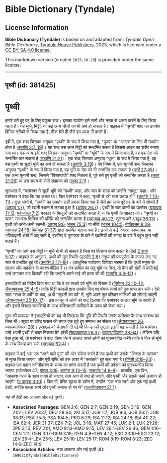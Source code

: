 # Bible Dictionary (Tyndale)

## License Information

**Bible Dictionary (Tyndale)** is based on and adapted from: _Tyndale Open Bible Dictionary_, [Tyndale House Publishers](https://tyndaleopenresources.com/), 2023, which is licensed under a [CC BY-SA 4.0 license](https://creativecommons.org/licenses/by-sa/4.0/legalcode.en).

This markdown version (created `2025-10-20`) is provided under the same license.



--------------------------------

## पृथ्वी (id: 381425)

पृथ्वी
======

हमारे बसे हुए ग्रह के लिए प्रयुक्त शब्द। इसका उपयोग इसे स्वर्ग और नरक से अलग करने के लिए किया जाता है। यह भूमि, मिट्टी, या कई अन्य चीजों का भी अर्थ हो सकता है। बाइबल में "पृथ्वी" शब्द का उपयोग विभिन्न तरीकों से किया गया है, ठीक वैसे ही जैसे हम आज भी करते हैं।

इब्री में, एक शब्द जिसका अनुवाद "पृथ्वी" के रूप में किया गया है, "पुरुष" या "आदम" के लिए भी उपयोग होता है ([उत्पत्ति 2:7, 19](https://ref.ly/Gen2:7))। यह शब्द उस लाल मिट्टी को सन्दर्भित करता है जिससे आदम का शरीर बनाया गया था। एक अन्य इब्री शब्द जिसका अनुवाद "पृथ्वी" या "भूमि" के रूप में किया गया है, वह एक देश को सन्दर्भित कर सकता है ([उत्पत्ति 21:21](https://ref.ly/Gen21:21))। एक शब्द जिसका अनुवाद "धूल" के रूप में किया गया है, वह बस पृथ्वी या सूखी भूमि का अर्थ हो सकता है ([उत्पत्ति 3:19](https://ref.ly/Gen3:19))। नए नियम में, एक यूनानी शब्द जिसका अनुवाद "पृथ्वी" के रूप में किया गया है, वह भूमि या देश को भी सन्दर्भित कर सकता है ([मत्ती 27:45](https://ref.ly/Matt27:45))। एक अन्य यूनानी शब्द, जिससे "विश्‍वव्यापी" शब्द निकला है, पूरे बसे हुए पृथ्वी को सन्दर्भित करता है ([लूका 21:26](https://ref.ly/Luke21:26)) या उस समय के रोमी साम्राज्य को ([लूका 2:1](https://ref.ly/Luke2:1))।

शुरुआत में, “परमेश्वर ने सूखी भूमि को “पृथ्वी” कहा, और जल के संग्रह को उन्होंने “समुद्र” कहा। और परमेश्वर ने देखा कि यह अच्छा था। फिर परमेश्वर ने कहा, 'पृथ्वी से हरी घास उत्पन्न हो’” ([उत्पत्ति 1:10–11](https://ref.ly/Gen1:10-Gen1:11))। कुछ अंशों में, “पृथ्वी” का उपयोग उसी प्रकार किया गया है जैसे हम आज पूरे ग्रह के बारे में सोचते हैं ([अय्यूब 1:7](https://ref.ly/Job1:7)), जो खाली स्थान में लटका हुआ है ([अय्यूब 26:7](https://ref.ly/Job26:7))। पृथ्वी के चार कोनों का उल्लेख ([यशायाह 11:12](https://ref.ly/Isa11:12); [यहेजकेल 7:2](https://ref.ly/Ezek7:2)) परकार के बिन्दुओं को सन्दर्भित करता है, न कि पृथ्वी के आकार को। "पृथ्वी का चक्र" सम्भवतः क्षितिज की परिधि को सन्दर्भित करता है ([यशायाह 40:22](https://ref.ly/Isa40:22); तुलना करें [अय्यूब 38:13](https://ref.ly/Job38:13))। पृथ्वी को कभी\-कभी स्तम्भों ([अय्यूब 9:6](https://ref.ly/Job9:6); [भजन 75:3](https://ref.ly/Ps75:3)) या नींवों ([भजन 104:5](https://ref.ly/Ps104:5); [नीतिवचन 8:29](https://ref.ly/Prov8:29); [यशायाह 24:18](https://ref.ly/Isa24:18); [यिर्मयाह 31:37](https://ref.ly/Jer31:37)) द्वारा समर्थित बताया गया है। इनमें से कई विवरण काव्यात्मक या भविष्यद्वाणी अंशों में पाए जाते हैं, इसलिए वे भूमण्डल के बारे में इब्रानियों की समझ के बारे में बहुत कुछ नहीं बताते हैं।

“पृथ्वी” का अर्थ उस मिट्टी या भूमि से भी हो सकता है जिस पर किसान काम करता है (देखें [2 राजा 5:17](https://ref.ly/2Kgs5:17))। बाइबल के अनुसार, पृथ्वी की मूल स्थिति ([उत्पत्ति 2:6](https://ref.ly/Gen2:6)) मनुष्य की पापपूर्णता के कारण लाए गए श्राप से प्रभावित हुई थी ([उत्पत्ति 3:17–19](https://ref.ly/Gen3:17-Gen3:19))। (आधुनिक पर्यावरण विशेषज्ञ सहमत हैं कि पृथ्वी मनुष्य के लालच और अहंकार के कारण पीड़ित है।) जब हाबिल का लहू भूमि पर गिरा, तो कैन की खेती में कठिनाई उन्हें लगातार याद दिलाती रही कि उन्होंने अपने भाई की हत्या की थी ([उत्पत्ति 4:8–12](https://ref.ly/Gen4:8-Gen4:12))।

इस्राएलियों को निर्देश दिया गया था कि वे हर सातवें वर्ष भूमि को विश्राम दें ([निर्गमन 23:10–12](https://ref.ly/Exod23:10-Exod23:12); [लैव्यव्यवस्था 25:4–5](https://ref.ly/Lev25:4-Lev25:5)) ताकि मिट्टी फसलों द्वारा उपयोग किए गए पोषक तत्वों को पुनः प्राप्त कर सके। ऐसे सात “सब्त के वर्षों” के बाद, 50वें “जुबली का वर्ष” में, भूमि अपने मूल परिवार मालिकों को लौटाई जाएगी ([लैव्यव्यवस्था 25:10–17](https://ref.ly/Lev25:10-Lev25:17))। इस कानून ने लोगों को याद दिलाया कि परमेश्वर अन्ततः भूमि के स्वामी हैं और इससे विशाल सम्पत्तियों के साथ शक्तिशाली जमींदारों के उदय को रोका गया।

मूसा की व्यवस्था ने इस्राएलियों को यह भी सिखाया कि भूमि की स्थिति उनके परमेश्वर के साथ सम्बन्ध का चिन्ह थी। सूखा या दरिद्र फसल की उपज एक टूटे हुए सम्बन्ध का संकेत था ([लैव्यव्यवस्था 26](https://ref.ly/Lev26:1-Lev26:46); व्यवस्थाविवरण 28\)। इस्राएल को चेतावनी दी गई थी कि उनकी दुष्टता इतनी बढ़ सकती है कि परमेश्वर उन्हें अपनी पृथ्वी से बाहर निकाल देंगे (देखें [लैव्यव्यवस्था 26:37](https://ref.ly/Lev26:37); [व्यवस्थाविवरण 28:64](https://ref.ly/Deut28:64))। लेकिन यदि ऐसा हुआ भी, तो परमेश्वर ने वादा किया कि वे अन्ततः अपने लोगों को पुनर्स्थापित करेंगे ताकि वे फिर से भूमि के साथ विवाह कर सकें ([यशायाह 62:4](https://ref.ly/Isa62:4))।

बाइबल में कई अंश एक "आने वाले युग" की ओर संकेत करते हैं जब पृथ्वी को उसके "विनाश के दासत्व" से मुक्त किया जाएगा, और पूरी सृष्टि को इस आशा में "कराहते" हुए कहा गया है ([रोमियों 8:19](https://ref.ly/Rom8:19-Rom8:23)[–](https://ref.ly/Zech14:6-Zech14:9)[23](https://ref.ly/Rom8:19-Rom8:23))। बाइबल एक महान नवीनीकरण के समय का वर्णन करती है जब पृथ्वी की उर्वरता को पुनःस्थापित किया जाएगा (यहेजकेल 47; [योएल 3:18](https://ref.ly/Joel3:18); [आमोस 9:13](https://ref.ly/Amos9:13-Amos9:15)[–](https://ref.ly/Zech14:6-Zech14:9)[15](https://ref.ly/Amos9:13-Amos9:15); [जकर्याह 14:6–9](https://ref.ly/Zech14:6-Zech14:9))। हालांकि, एक दिन, “आकाश गरज के साथ गायब हो जाएगा, तत्व आग से नष्ट हो जाएंगे, और पृथ्वी और उसके कार्य उजागर हो जाएंगे” ([2 पतरस 3:10](https://ref.ly/2Pet3:10))। फिर भी, प्रेरित यूहन्ना के दर्शन में, उन्होंने “एक नया स्वर्ग और एक नई पृथ्वी देखी, क्योंकि पहला स्वर्ग और पृथ्वी समाप्त हो गए थे” ([प्रकाशितवाक्य 21:1](https://ref.ly/Rev21:1))।

*यह भी देखें* नया आकाश और नई पृथ्वी।

* **Associated Passages:** GEN 2:6; GEN 2:7; GEN 2:19; GEN 3:19; GEN 21:21; LEV 26:37; DEU 28:64; 2KI 5:17; JOB 1:7; JOB 9:6; JOB 26:7; JOB 38:13; PSA 75:3; PSA 104:5; PRO 8:29; ISA 11:12; ISA 24:18; ISA 40:22; ISA 62:4; JER 31:37; EZK 7:2; JOL 3:18; MAT 27:45; LUK 2:1; LUK 21:26; 2PE 3:10; REV 21:1; AMO 9:13–AMO 9:15; LEV 26:1–LEV 26:46; GEN 1:10–GEN 1:11; GEN 3:17–GEN 3:19; GEN 4:8–GEN 4:12; EXO 23:10–EXO 23:12; LEV 25:4–LEV 25:5; LEV 25:10–LEV 25:17; ROM 8:19–ROM 8:23; ZEC 14:6–ZEC 14:9
* **Associated Articles:** नया आकाश और नई पृथ्वी (ID: `368621@TyndaleBibleDictionary`)

